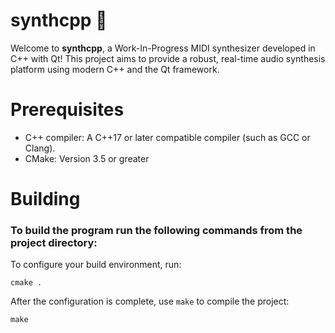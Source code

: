 # synthcpp 🎹

Welcome to **synthcpp**, a Work-In-Progress MIDI synthesizer developed in C++ with Qt! This project aims to provide a robust, real-time audio synthesis platform using modern C++ and the Qt framework.

# Prerequisites

* C++ compiler: A C++17 or later compatible compiler (such as GCC or Clang).
* CMake: Version 3.5 or greater

# Building

### To build the program run the following commands from the project directory:

To configure your build environment, run:

```
cmake .
```

After the configuration is complete, use `make` to compile the project:

```
make
```
